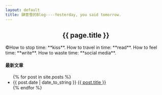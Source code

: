 ```yaml
---
layout: default
title: 肆意雪的Blog----Yesterday, you said tomorrow.
---
```

<center><h2>{{ page.title }}</h2></center>
&copy;How to stop time: **kiss**.
How to travel in time: **read**.
How to feel time: **write**.
How to waste time: **social media**.
<p><h4>最新文章</h4></p>
<ul>
{% for post in site.posts %}
<li>{{ post.date | date_to_string }} <a href="{{ site.baseurl }}{{ post.url }}">{{ post.title }}</a></li>
{% endfor %}
</ul>
